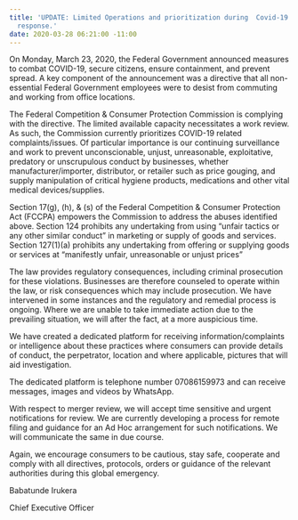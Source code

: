```yaml
---
title: 'UPDATE: Limited Operations and prioritization during  Covid-19 emergency and
  response.'
date: 2020-03-28 06:21:00 -11:00
---
```


On Monday, March 23, 2020, the Federal Government announced measures to combat COVID-19, secure citizens, ensure containment, and prevent spread. A key component of the announcement was a directive that all non-essential Federal Government employees were to desist from commuting and working from office locations.

 
The Federal Competition & Consumer Protection Commission is complying with the directive.  The limited available capacity necessitates a work review.  As such, the Commission currently prioritizes COVID-19 related complaints/issues.  Of particular importance is our continuing surveillance and work to prevent unconscionable, unjust, unreasonable, exploitative, predatory or unscrupulous conduct by businesses, whether manufacturer/importer, distributor, or retailer such as price gouging, and supply manipulation of critical hygiene products, medications and other vital medical devices/supplies.

 Section 17(g), (h), & (s) of the Federal Competition & Consumer Protection Act (FCCPA) empowers the Commission to address the abuses identified above.  Section 124 prohibits any undertaking from using “unfair tactics or any other similar conduct” in marketing or supply of goods and services.  Section 127(1)(a) prohibits any undertaking from offering or supplying goods or services at “manifestly unfair, unreasonable or unjust prices”

 The law provides regulatory consequences, including criminal prosecution for these violations.  Businesses are therefore counseled to operate within the law, or risk consequences which may include prosecution.  We have intervened in some instances and the regulatory and remedial process is ongoing. Where we are unable to take immediate action due to the prevailing situation, we will after the fact, at a more auspicious time.

 We have created a dedicated platform for receiving information/complaints or intelligence about these practices where consumers can provide details of conduct, the perpetrator, location and where applicable, pictures that will aid investigation.

 The dedicated platform is telephone number 07086159973 and can receive messages, images and videos by WhatsApp.

 With respect to merger review, we will accept time sensitive and urgent notifications for review.  We are currently developing a process for remote filing and guidance for an Ad Hoc arrangement for such notifications.  We will communicate the same in due course. 

 Again, we encourage consumers to be cautious, stay safe, cooperate and comply with all directives, protocols, orders or guidance of the relevant authorities during this global emergency.




Babatunde Irukera

Chief Executive Officer